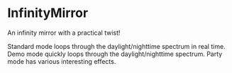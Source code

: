 # InfinityMirror
An infinity mirror with a practical twist! 

Standard mode loops through the daylight/nighttime spectrum in real time.
Demo mode quickly loops through the daylight/nighttime spectrum.
Party mode has various interesting effects.
